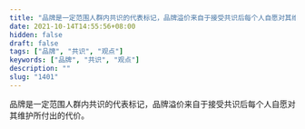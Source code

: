 ```yaml
---
title: "品牌是一定范围人群内共识的代表标记，品牌溢价来自于接受共识后每个人自愿对其维护所付出的代价。"
date: 2021-10-14T14:55:56+08:00
hidden: false
draft: false
tags: ["品牌", "共识", "观点"]
keywords: ["品牌", "共识", "观点"]
description: ""
slug: "1401"
---
```


品牌是一定范围人群内共识的代表标记，品牌溢价来自于接受共识后每个人自愿对其维护所付出的代价。
